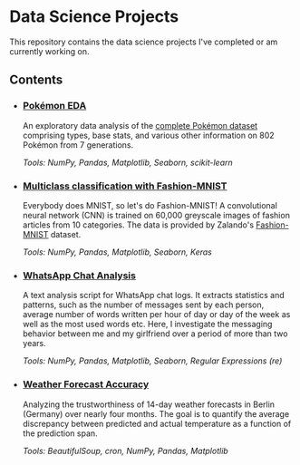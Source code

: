 # Data Science Projects
This repository contains the data science projects I've completed or am currently working on.

## Contents

- ### [Pokémon EDA](https://github.com/chris-winta/Data-Science-Projects/tree/master/Pokemon_EDA)
    An exploratory data analysis of the [complete Pokémon dataset](https://www.kaggle.com/rounakbanik/pokemon) comprising types, base stats, and various other information on 802 Pokémon from 7 generations.

    _Tools: NumPy, Pandas, Matplotlib, Seaborn, scikit-learn_

- ### [Multiclass classification with Fashion-MNIST](https://github.com/chris-winta/Data-Science-Projects/tree/master/Fashion_MNIST)
    Everybody does MNIST, so let's do Fashion-MNIST! A convolutional neural network (CNN) is trained on 60,000 greyscale images of fashion articles from 10 categories. The data is provided by Zalando's [Fashion-MNIST](https://github.com/zalandoresearch/fashion-mnist) dataset.

    _Tools: NumPy, Pandas, Matplotlib, Seaborn, Keras_

- ### [WhatsApp Chat Analysis](https://github.com/chris-winta/Data-Science-Projects/tree/master/WhatsApp_Chat_Analysis)
    A text analysis script for WhatsApp chat logs. It extracts statistics and patterns, such as the number of messages sent by each person, average number of words written per hour of day or day of the week as well as the most used words etc. Here, I investigate the messaging behavior between me and my girlfriend over a period of more than two years.

    _Tools: NumPy, Pandas, Matplotlib, Seaborn, Regular Expressions (re)_
    
- ### [Weather Forecast Accuracy](https://github.com/chris-winta/Data-Science-Projects/tree/master/Weather_Forecast_Accuracy)
    Analyzing the trustworthiness of 14-day weather forecasts in Berlin (Germany) over nearly four months. The goal is to quantify the average discrepancy between predicted and actual temperature as a function of the prediction span.
    
    _Tools: BeautifulSoup, cron, NumPy, Pandas, Matplotlib_
